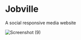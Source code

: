 # Jobville
A social responsive media website<br>


![Screenshot (9)](https://github.com/Jo-erl/Jobville/assets/133300552/af48f578-f2ad-4530-bb6d-75cea2cbf119)
